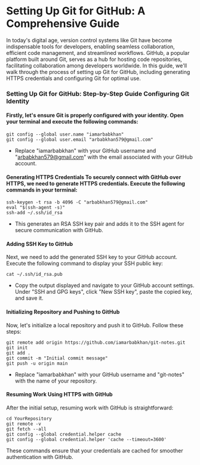 # Setting Up Git for GitHub: A Comprehensive Guide

In today's digital age, version control systems like Git have become indispensable tools for developers, enabling seamless collaboration, efficient code management, and streamlined workflows. GitHub, a popular platform built around Git, serves as a hub for hosting code repositories, facilitating collaboration among developers worldwide. In this guide, we'll walk through the process of setting up Git for GitHub, including generating HTTPS credentials and configuring Git for optimal use.

### Setting Up Git for GitHub: Step-by-Step Guide Configuring Git Identity
#### Firstly, let's ensure Git is properly configured with your identity. Open your terminal and execute the following commands:
```
git config --global user.name "iamarbabkhan"
git config --global user.email "arbabkhan579@gmail.com"
```
* Replace "iamarbabkhan" with your GitHub username and "arbabkhan579@gmail.com" with the email associated with your GitHub account.

#### Generating HTTPS Credentials To securely connect with GitHub over HTTPS, we need to generate HTTPS credentials. Execute the following commands in your terminal:
```
ssh-keygen -t rsa -b 4096 -C "arbabkhan579@gmail.com"
eval "$(ssh-agent -s)"
ssh-add ~/.ssh/id_rsa
```
* This generates an RSA SSH key pair and adds it to the SSH agent for secure communication with GitHub.

#### Adding SSH Key to GitHub
Next, we need to add the generated SSH key to your GitHub account. Execute the following command to display your SSH public key:
```
cat ~/.ssh/id_rsa.pub
```
* Copy the output displayed and navigate to your GitHub account settings. Under "SSH and GPG keys", click "New SSH key", paste the copied key, and save it.

#### Initializing Repository and Pushing to GitHub
Now, let's initialize a local repository and push it to GitHub. Follow these steps:
```
git remote add origin https://github.com/iamarbabkhan/git-notes.git
git init
git add .
git commit -m "Initial commit message"
git push -u origin main
```
* Replace "iamarbabkhan" with your GitHub username and "git-notes" with the name of your repository.

#### Resuming Work Using HTTPS with GitHub
After the initial setup, resuming work with GitHub is straightforward:
```
cd YourRepository
git remote -v
git fetch --all
git config --global credential.helper cache
git config --global credential.helper 'cache --timeout=3600'
```
These commands ensure that your credentials are cached for smoother authentication with GitHub.
